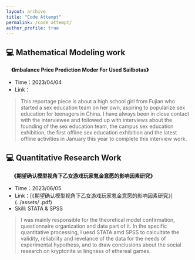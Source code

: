 ```yaml
---
layout: archive
title: "Code Attempt"
permalink: /code attempt/
author_profile: true
---
```



## 💻 Mathematical Modeling work
&emsp;**《Imbalance Price Prediction Moder For Used Sailbotas》**
- Time：2023/04/04
- Link：
> This reportage piece is about a high school girl from Fujian who started a sex education team on her own, aspiring to popularize sex education for teenagers in China. I have always been in close contact with the interviewee and followed up with interviews about the founding of the sex education team, the campus sex education exhibition, the first offline sex education exhibition and the latest offline activities in January this year to complete this interview work.

## 💻 Quantitative Research Work
&emsp;**《期望确认模型视角下乙女游戏玩家氪金意愿的影响因素研究》**
- Time：2023/06/05
- Link：[《期望确认模型视角下乙女游戏玩家氪金意愿的影响因素研究》](../assets/  .pdf)
- Skill: STATA & SPSS
>  I was mainly responsible for the theoretical model confirmation, questionnaire organization and data part of it. In the specific quantitative processing, I uesd STATA amd SPSS to calcultate the validity, reliability and revelance of the data for the needs of experimental hypothess, and to draw conclusions about the social research on kryptonite willingness of ethereal games.

